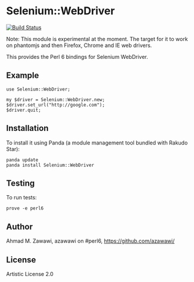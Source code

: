 Selenium::WebDriver
===============

[![Build Status](https://travis-ci.org/azawawi/perl6-selenium-webdriver.svg?branch=master)](https://travis-ci.org/azawawi/perl6-selenium-webdriver)

Note: This module is experimental at the moment. The target for it to work on
phantomjs and then Firefox, Chrome and IE web drivers.

This provides the Perl 6 bindings for Selenium WebDriver.

## Example

```Perl6
use Selenium::WebDriver;

my $driver = Selenium::WebDriver.new;
$driver.set_url("http://google.com");
$driver.quit;

```

## Installation

To install it using Panda (a module management tool bundled with Rakudo Star):

    panda update
    panda install Selenium::WebDriver

## Testing

To run tests:

    prove -e perl6

## Author

Ahmad M. Zawawi, azawawi on #perl6, https://github.com/azawawi/

## License

Artistic License 2.0
